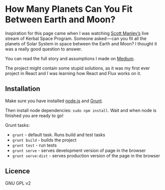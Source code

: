 # How Many Planets Can You Fit Between Earth and Moon?

Inspiration for this page came when I was watching [Scott Manley’s](https://www.youtube.com/user/szyzyg) live stream of Kerbal Space Program. Someone asked — can you fit all the planets of Solar System in space between the Earth and Moon? I thought it was a really good question to answer.

You can read the full story and assumptions I made on [Medium](https://medium.com/@conradthegray/how-many-planets-can-you-fit-between-earth-and-moon-7ee0a6d478ac). 

The project might contain some stupid solutions, as it was my first ever project in React and I was learning how React and Flux works on it.

## Installation

Make sure you have installed [node.js](https://nodejs.org/) and [Grunt](http://gruntjs.com/).

Then install node dependencies: `sudo npm install`. Wait and when node is finished you are ready to go!

Grunt tasks:
- `grunt` - default task. Runs build and test tasks
- `grunt build` - builds the project
- `grunt test` - run tests
- `grunt serve` - serves development version of page in the browser
- `grunt serve:dist` - serves production version of the page in the browser

## Licence
GNU GPL v2
